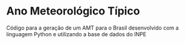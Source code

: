 # Ano Meteorológico Típico

Código para a geração de um AMT para o Brasil desenvolvido com a linguagem Python e utilizando a base de dados do INPE
